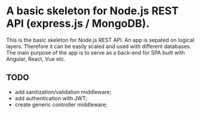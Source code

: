 # A basic skeleton for Node.js REST API (express.js / MongoDB).

This is the basic skeleton for Node.js REST API. An app is sepated on logical layers. Therefore it can be easily scaled and used with different databases. The main purpose of the app is to serve as a back-end for SPA built with Angular, React, Vue etc.

## TODO

- add sanitization/validation middleware;
- add authentication with JWT;
- create generic controller middleware;
